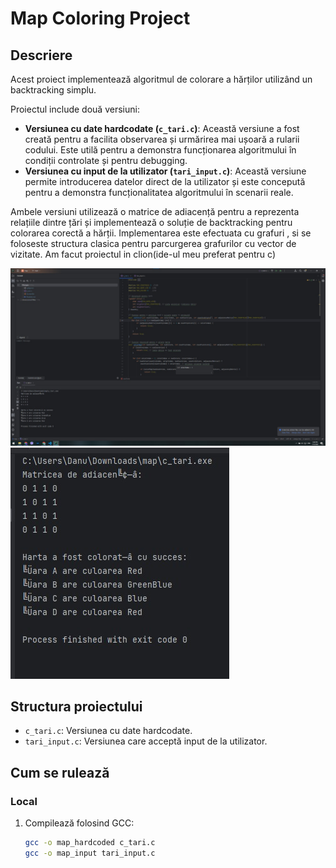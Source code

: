 # Map Coloring Project

## Descriere
Acest proiect implementează algoritmul de colorare a hărților utilizând un backtracking simplu. 

Proiectul include două versiuni:
- **Versiunea cu date hardcodate (`c_tari.c`)**: Această versiune a fost creată pentru a facilita observarea și urmărirea mai ușoară a rularii codului. Este utilă pentru a demonstra funcționarea algoritmului în condiții controlate și pentru debugging.
- **Versiunea cu input de la utilizator (`tari_input.c`)**: Această versiune permite introducerea datelor direct de la utilizator și este concepută pentru a demonstra funcționalitatea algoritmului în scenarii reale.

Ambele versiuni utilizează o matrice de adiacență pentru a reprezenta relațiile dintre țări și implementează o soluție de backtracking pentru colorarea corectă a hărții.
Implementarea este efectuata cu grafuri , si se foloseste structura clasica pentru parcurgerea grafurilor cu vector de vizitate.
Am facut proiectul in clion(ide-ul meu preferat pentru c)

![Screenshot-ul aplicației](ide.jpeg)
![Screenshot-ul matricei](matricea.jpeg)

## Structura proiectului
- `c_tari.c`: Versiunea cu date hardcodate.
- `tari_input.c`: Versiunea care acceptă input de la utilizator.

## Cum se rulează
### Local
1. Compilează folosind GCC:
   ```bash
   gcc -o map_hardcoded c_tari.c
   gcc -o map_input tari_input.c
